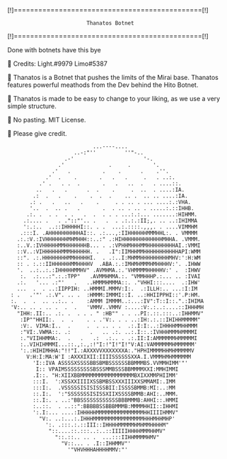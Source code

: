 [!]==============================================[!]






                             Thanatos Botnet
                             
                             
                             






[!]==============================================[!]

Done with botnets have this bye

🌌 Credits: Light.#9979 Limo#5387

🌌 Thanatos is a Botnet that pushes the limits of the Mirai base. Thanatos features powerful meathods from the Dev behind the Hito Botnet.

🌌 Thanatos is made to be easy to change to your liking, as we use a very simple structure.

🌌 No pasting. MIT License.

🌌 Please give credit.









                               ...----....
                         ..-:"''         ''"-..
                      .-'                      '-.
                    .'              .     .       '.
                  .'   .          .    .      .    .''.
                .'  .    .       .   .   .     .   . ..:.
              .' .   . .  .       .   .   ..  .   . ....::.
             ..   .   .      .  .    .     .  ..  . ....:IA.
            .:  .   .    .    .  .  .    .. .  .. .. ....:IA.
           .: .   .   ..   .    .     . . .. . ... ....:.:VHA.
           '..  .  .. .   .       .  . .. . .. . .....:.::IHHB.
          .:. .  . .  . .   .  .  . . . ...:.:... .......:HIHMM.
         .:.... .   . ."::"'.. .   .  . .:.:.:II;,. .. ..:IHIMMA
         ':.:..  ..::IHHHHHI::. . .  ...:.::::.,,,. . ....VIMMHM
        .:::I. .AHHHHHHHHHHAI::. .:...,:IIHHHHHHMMMHHL:. . VMMMM
       .:.:V.:IVHHHHHHHMHMHHH::..:" .:HIHHHHHHHHHHHHHMHHA. .VMMM.
       :..V.:IVHHHHHMMHHHHHHHB... . .:VPHHMHHHMMHHHHHHHHHAI.:VMMI
       ::V..:VIHHHHHHMMMHHHHHH. .   .I":IIMHHMMHHHHHHHHHHHAPI:WMM
       ::". .:.HHHHHHHHMMHHHHHI.  . .:..I:MHMMHHHHHHHHHMHV:':H:WM
       :: . :.::IIHHHHHHMMHHHHV  .ABA.:.:IMHMHMMMHMHHHHV:'. .IHWW
       '.  ..:..:.:IHHHHHMMHV" .AVMHMA.:.'VHMMMMHHHHHV:' .  :IHWV
        :.  .:...:".:.:TPP"   .AVMMHMMA.:. "VMMHHHP.:... .. :IVAI
       .:.   '... .:"'   .   ..HMMMHMMMA::. ."VHHI:::....  .:IHW'
       ...  .  . ..:IIPPIH: ..HMMMI.MMMV:I:.  .:ILLH:.. ...:I:IM
     : .   .'"' .:.V". .. .  :HMMM:IMMMI::I. ..:HHIIPPHI::'.P:HM.
     :.  .  .  .. ..:.. .    :AMMM IMMMM..:...:IV":T::I::.".:IHIMA
     'V:.. .. . .. .  .  .   'VMMV..VMMV :....:V:.:..:....::IHHHMH
       "IHH:.II:.. .:. .  . . . " :HB"" . . ..PI:.::.:::..:IHHMMV"
        :IP""HHII:.  .  .    . . .'V:. . . ..:IH:.:.::IHIHHMMMMM"
        :V:. VIMA:I..  .     .  . .. . .  .:.I:I:..:IHHHHMMHHMMM
        :"VI:.VWMA::. .:      .   .. .:. ..:.I::.:IVHHHMMMHMMMMI
        :."VIIHHMMA:.  .   .   .:  .:.. . .:.II:I:AMMMMMMHMMMMMI
        :..VIHIHMMMI...::.,:.,:!"I:!"I!"I!"V:AI:VAMMMMMMHMMMMMM'
        ':.:HIHIMHHA:"!!"I.:AXXXVVXXXXXXXA:."HPHIMMMMHHMHMMMMMV
          V:H:I:MA:W'I :AXXXIXII:IIIISSSSSSXXA.I.VMMMHMHMMMMMM     
            'I::IVA ASSSSXSSSSBBSBMBSSSSSSBBMMMBS.VVMMHIMM'"'
             I:: VPAIMSSSSSSSSSBSSSMMBSSSBBMMMMXXI:MMHIMMI
            .I::. "H:XIIXBBMMMMMMMMMMMMMMMMMBXIXXMMPHIIMM'
            :::I.  ':XSSXXIIIIXSSBMBSSXXXIIIXXSMMAMI:.IMM
            :::I:.  .VSSSSSISISISSSBII:ISSSSBMMB:MI:..:MM
            ::.I:.  ':"SSSSSSSISISSXIIXSSSSBMMB:AHI:..MMM.
            ::.I:. . ..:"BBSSSSSSSSSSSSBBBMMMB:AHHI::.HMMI
            :..::.  . ..::":BBBBBSSBBBMMMB:MMMMHHII::IHHMI
            ':.I:... ....:IHHHHHMMMMMMMMMMMMMMMHHIIIIHMMV"
              "V:. ..:...:.IHHHMMMMMMMMMMMMMMMMHHHMHHMHP'
                ':. .:::.:.::III::IHHHHMMMMMHMHMMHHHHM"
                 "::....::.:::..:..::IIIIIHHHHMMMHHMV"
                   "::.::.. .. .  ...:::IIHHMMMMHMV"
                     "V::... . .I::IHHMMV"'
                       '"VHVHHHAHHHHMMV:"'
                       
                       
































































































































































































































































































































































































































































































































































































































































